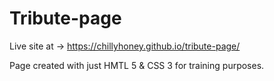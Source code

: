 # Tribute-page
Live site at -> https://chillyhoney.github.io/tribute-page/

Page created with just HMTL 5 & CSS 3 for training purposes.
